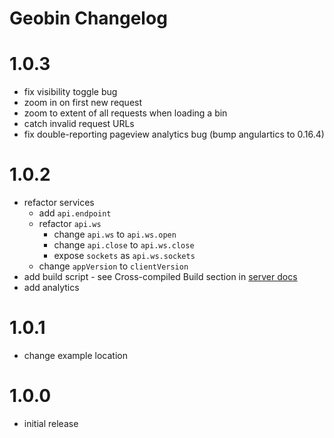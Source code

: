 # Geobin Changelog

# 1.0.3
* fix visibility toggle bug
* zoom in on first new request
* zoom to extent of all requests when loading a bin
* catch invalid request URLs
* fix double-reporting pageview analytics bug (bump angulartics to 0.16.4)

# 1.0.2
* refactor services
  * add `api.endpoint`
  * refactor `api.ws`
    * change `api.ws` to `api.ws.open`
    * change `api.close` to `api.ws.close`
    * expose `sockets` as `api.ws.sockets`
  * change `appVersion` to `clientVersion`
* add build script - see Cross-compiled Build section in [server docs](static/doc/server.md)
* add analytics

# 1.0.1
* change example location

# 1.0.0
* initial release
